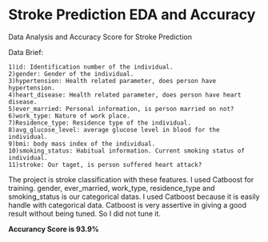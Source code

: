# Stroke Prediction EDA and Accuracy
 Data Analysis and Accuracy Score for Stroke Prediction
 
 Data Brief:

    1)id: Identification number of the individual.
    2)gender: Gender of the individual.
    3)hypertension: Health related parameter, does person have hypertension.
    4)heart_disease: Health related parameter, does person have heart disease.
    5)ever_married: Personal information, is person married on not?
    6)work_type: Nature of work place.
    7)Residence_type: Residence type of the individual.
    8)avg_glucose_level: average glucose level in blood for the individual.
    9)bmi: body mass index of the individual.
    10)smoking_status: Habitual information. Current smoking status of individual.
    11)stroke: Our taget, is person suffered heart attack?


The project is stroke classification with these features.
I used Catboost for training.
gender, ever_married, work_type, residence_type and smoking_status is our categorical datas.
I used Catboost because it is easily handle with categorical data.
Catboost is very assertive in giving a good result without being tuned. So I did not tune it.

**Accurancy Score is 93.9%**
